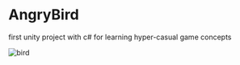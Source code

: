 # AngryBird
first unity project with c# for learning hyper-casual game concepts


![bird](https://user-images.githubusercontent.com/43480749/106788745-673fe180-6662-11eb-9039-2a2fb0b1e01e.gif)

